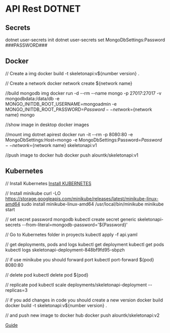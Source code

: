 # API Rest DOTNET

## Secrets

dotnet user-secrets init
dotnet user-secrets set MongoDbSettings:Password ###PASSWORD###

## Docker

// Create a img
docker build -t skeletonapi:v${number version} .

// Create a network
docker network create ${network name}

//build mongodb img
docker run -d --rm --name mongo -p 27017:27017 -v mongodbdata:/data/db -e MONGO_INITDB_ROOT_USERNAME=mongoadmin -e MONGO_INITDB_ROOT_PASSWORD=${Password} --network=${network name} mongo

//show image in desktop
docker images

//mount img dotnet apirest
docker run -it --rm -p 8080:80 -e MongoDbSettings:Host=mongo -e MongoDbSettings:Password=${Password} --network=${network name} skeletonapi:v1

//push image to docker hub
docker push alountk/skeletonapi:v1

## Kubernetes

// Install Kubernetes
[Install KUBERNETES](https://kubernetes.io/docs/tasks/tools/install-kubectl-linux/)

// Install minikube
curl -LO https://storage.googleapis.com/minikube/releases/latest/minikube-linux-amd64
sudo install minikube-linux-amd64 /usr/local/bin/minikube
minikube start

// set secret password mongodb
kubectl create secret generic skeletonapi-secrets --from-literal=mongodb-password='${Password}'

// Go to Kubernetes folder in proyects
kubectl apply -f api.yaml

// get deployments, pods and  logs
kubectl get deployment
kubectl get pods
kubectl logs skeletonapi-deployment-848bf9fd95-sbpzh

// if use minikube you should forward port
kubectl port-forward ${pod} 8080:80

// delete pod
kubectl delete pod ${pod}

// replicate pod
kubectl scale deployments/skeletonapi-deployment --replicas=3

// if you add changes in code you should create a new version docker build
docker build -t skeletonapi:v${number version} .

// and push new image to docker hub
docker push alountk/skeletonapi:v2





[Guide](https://www.youtube.com/watch?v=ZXdFisA_hOY&ab_channel=freeCodeCamp.org)